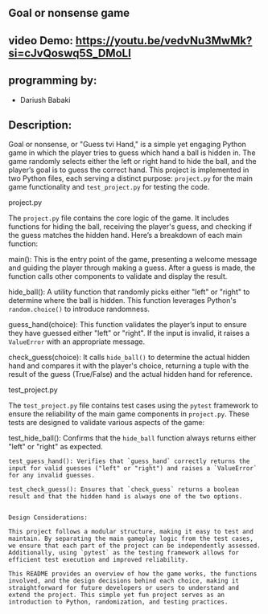 ## Goal or nonsense game

## video Demo: <https://youtu.be/vedvNu3MwMk?si=cJvQoswq5S_DMoLI>

## programming by:

- Dariush Babaki 

## Description:

Goal or nonsense, or "Guess tvi Hand," is a simple yet engaging Python game in which the player tries to guess which hand a ball is hidden in. The game randomly selects either the left or right hand to hide the ball, and the player’s goal is to guess the correct hand. This project is implemented in two Python files, each serving a distinct purpose: `project.py` for the main game functionality and `test_project.py` for testing the code.


project.py

The `project.py` file contains the core logic of the game. It includes functions for hiding the ball, receiving the player's guess, and checking if the guess matches the hidden hand. Here’s a breakdown of each main function:

main(): This is the entry point of the game, presenting a welcome message and guiding the player through making a guess. After a guess is made, the function calls other components to validate and display the result.

  hide_ball(): A utility function that randomly picks either "left" or "right" to determine where the ball is hidden. This function leverages Python's `random.choice()` to introduce randomness.

  guess_hand(choice): This function validates the player’s input to ensure they have guessed either "left" or "right". If the input is invalid, it raises a `ValueError` with an appropriate message.

  check_guess(choice): It calls `hide_ball()` to determine the actual hidden hand and compares it with the player's choice, returning a tuple with the result of the guess (True/False) and the actual hidden hand for reference.


  test_project.py

  The `test_project.py` file contains test cases using the `pytest` framework to ensure the reliability of the main game components in `project.py`. These tests are designed to validate various aspects of the game:

  test_hide_ball(): Confirms that the `hide_ball` function always returns either "left" or "right" as expected.

    test_guess_hand(): Verifies that `guess_hand` correctly returns the input for valid guesses ("left" or "right") and raises a `ValueError` for any invalid guesses.

    test_check_guess(): Ensures that `check_guess` returns a boolean result and that the hidden hand is always one of the two options.


    Design Considerations:

    This project follows a modular structure, making it easy to test and maintain. By separating the main gameplay logic from the test cases, we ensure that each part of the project can be independently assessed. Additionally, using `pytest` as the testing framework allows for efficient test execution and improved reliability.

    This README provides an overview of how the game works, the functions involved, and the design decisions behind each choice, making it straightforward for future developers or users to understand and extend the project. This simple yet fun project serves as an introduction to Python, randomization, and testing practices.
